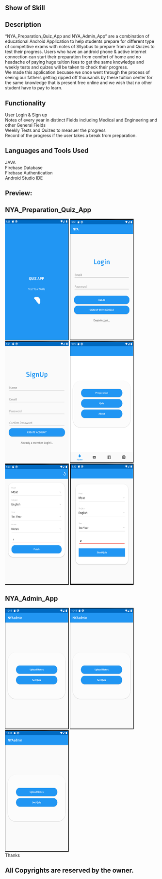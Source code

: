 ## Show of Skill
## Description
“NYA_Preparation_Quiz_App and NYA_Admin_App” are a combination of educational Android Application to help students prepare for different type of competitive exams with notes of Sllyabus to prepare from and Quizes to test their progress. Users who have an android phone & active internet connection can start their preparation from comfort of home and no headache of paying huge tuition fees to get the same knowledge and weekly tests and quizes will be taken to check their progress. <br />
We made this application becuase we once went through the process of seeing our fathers getting ripped off thousands by these tuition center for the same knowledge that is present free online and we wish that no other student have to pay to learn. 

## Functionality
User Login & Sign up <br/>
Notes of every year in distinct Fields including Medical and Engineering and other General Fields <br/>
Weekly Tests and Quizes to measuer the progress<br/>
Record of the progress if the user takes a break from preparation.
## Languages and Tools Used
JAVA<br/>
Firebase Database <br/>
Firebase Authentication <br/>
Android Studio IDE <br/>

## Preview:
## NYA_Preparation_Quiz_App
<a><img src="https://github.com/Yaseen090/NYA_App/blob/main/NYA_Preparation_Quiz_App1.PNG" width="210" height="400"></a>
<a><img src="https://github.com/Yaseen090/NYA_App/blob/main/NYA_Preparation_Quiz_App2.PNG" width="210" height="400"></a>
<a><img src="https://github.com/Yaseen090/NYA_App/blob/main/NYA_Preparation_Quiz_App3.PNG" width="210" height="400"></a>
<a><img src="https://github.com/Yaseen090/NYA_App/blob/main/NYA_Preparation_Quiz_App4.PNG" width="210" height="400"></a>
<a><img src="https://github.com/Yaseen090/NYA_App/blob/main/NYA_Preparation_Quiz_App5.PNG" width="210" height="400"></a>
<a><img src="https://github.com/Yaseen090/NYA_App/blob/main/NYA_Preparation_Quiz_App6.PNG" width="210" height="400"></a>
## NYA_Admin_App
<a><img src="https://github.com/Yaseen090/NYA_App/blob/main/NYA_Admin_App1.PNG" width="210" height="400"></a>
<a><img src="https://github.com/Yaseen090/NYA_App/blob/main/NYA_Admin_App1.PNG" width="210" height="400"></a>
<a><img src="https://github.com/Yaseen090/NYA_App/blob/main/NYA_Admin_App1.PNG" width="210" height="400"></a>
 <br/>
Thanks
## All Copyrights are reserved by the owner.
